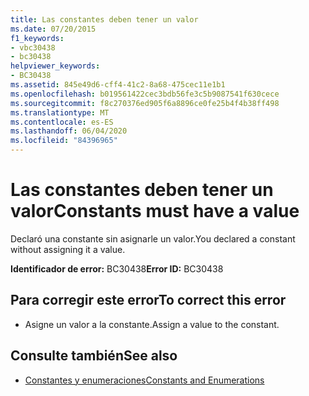 ```yaml
---
title: Las constantes deben tener un valor
ms.date: 07/20/2015
f1_keywords:
- vbc30438
- bc30438
helpviewer_keywords:
- BC30438
ms.assetid: 845e49d6-cff4-41c2-8a68-475cec11e1b1
ms.openlocfilehash: b019561422cec3bdb56fe3c5b9087541f630cece
ms.sourcegitcommit: f8c270376ed905f6a8896ce0fe25b4f4b38ff498
ms.translationtype: MT
ms.contentlocale: es-ES
ms.lasthandoff: 06/04/2020
ms.locfileid: "84396965"
---
```

# <a name="constants-must-have-a-value"></a><span data-ttu-id="56d09-102">Las constantes deben tener un valor</span><span class="sxs-lookup"><span data-stu-id="56d09-102">Constants must have a value</span></span>
<span data-ttu-id="56d09-103">Declaró una constante sin asignarle un valor.</span><span class="sxs-lookup"><span data-stu-id="56d09-103">You declared a constant without assigning it a value.</span></span>  
  
 <span data-ttu-id="56d09-104">**Identificador de error:** BC30438</span><span class="sxs-lookup"><span data-stu-id="56d09-104">**Error ID:** BC30438</span></span>  
  
## <a name="to-correct-this-error"></a><span data-ttu-id="56d09-105">Para corregir este error</span><span class="sxs-lookup"><span data-stu-id="56d09-105">To correct this error</span></span>  
  
- <span data-ttu-id="56d09-106">Asigne un valor a la constante.</span><span class="sxs-lookup"><span data-stu-id="56d09-106">Assign a value to the constant.</span></span>  
  
## <a name="see-also"></a><span data-ttu-id="56d09-107">Consulte también</span><span class="sxs-lookup"><span data-stu-id="56d09-107">See also</span></span>

- [<span data-ttu-id="56d09-108">Constantes y enumeraciones</span><span class="sxs-lookup"><span data-stu-id="56d09-108">Constants and Enumerations</span></span>](../language-reference/constants-and-enumerations.md)
